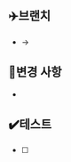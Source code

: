 <!-- 제목 입력하기 -->
<!-- [FEAT/CHORE/FIX/DOCS/REFACTOR] 기능제목 -->


<!-- 주석 부분 모두 지우고 작성 -->
## ✈️브랜치
 - <!-- source branch --> -> <!-- destination branch -->

## 🔗변경 사항
 - <!-- ISSUE #00 -->

## ✔️테스트
 - [ ] <!-- 테스트와 테스트 결과 작성 -->

<!-- 주석 부분 지우지 말고 작성 -->
<!--  close #00 -->
